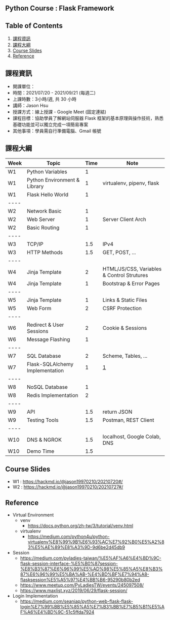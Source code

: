 ## Python Course : Flask Framework 

## Table of Contents
1. [課程資訊](#課程資訊)
2. [課程大綱](#課程大綱)
3. [Course Slides](#course-slides)
4. [Reference](#reference)

## 課程資訊
- 開課單位：
- 時間：2021/07/20 - 2021/09/21 (每週二)
- 上課時數：3小時/週, 共 30 小時
- 講師：Jason Hsu
- 授課方式：線上授課 - Google Meet (固定連結)
- 課程目標：協助學員了解網站伺服器 Flask 框架的基本原理與操作技術，熟悉基礎功能並可以獨立完成一項簡易專案
- 其他事項：學員需自行準備電腦、Gmail 帳號

## 課程大綱
| Week | Topic | Time | Note |
| ---- | ---- | ---- | ---- |
| W1 | Python Variables | 1 | |
| W1 | Python Environment & Library | 1 | virtualenv, pipenv, flask |
| W1 | Flask Hello World | 1 |
| ---- |
| W2 | Network Basic | 1 |
| W2 | Web Server | 1 | Server Client Arch |
| W2 | Basic Routing | 1 |
| ---- |
| W3 | TCP/IP | 1.5 | IPv4 |
| W3 | HTTP Methods | 1.5 | GET, POST, ... |
| ---- |
| W4 | Jinja Template | 2 | HTML/JS/CSS, Variables & Control Strutures |
| W4 | Jinja Template | 1 | Bootstrap & Error Pages |
| ---- |
| W5 | Jinja Template | 1 | Links & Static Files |
| W5 | Web Form | 2 | CSRF Protection |
| ---- |
| W6 | Redirect & User Sessions | 2 | Cookie & Sessions |
| W6 | Message Flashing | 1 |
| ---- |
| W7 | SQL Database | 2 | Scheme, Tables, ... |
| W7 | Flask-SQLAlchemy Implementation | 1 | [1] |
| ---- |
| W8 | NoSQL Database | 1 |
| W8 | Redis Implementation | 2 |
| ---- |
| W9 | API | 1.5 | return JSON | 
| W9 | Testing Tools | 1.5 | Postman, REST Client |
| ---- |
| W10 | DNS & NGROK | 1.5 | localhost, Google Colab, DNS |
| W10 | Demo Time | 1.5 |


## Course Slides
- W1 : https://hackmd.io/@jason19970210/20210720#/
- W2 : https://hackmd.io/@jason19970210/20210727#/

## Reference
- Virtual Environment
    - venv
        - https://docs.python.org/zh-tw/3/tutorial/venv.html
    - virtualenv
        - https://medium.com/python4u/python-virtualenv%E8%99%9B%E6%93%AC%E7%92%B0%E5%A2%83%E5%AE%89%E8%A3%9D-9d6be2d45db9
- Session
    - https://medium.com/pyladies-taiwan/%E5%AF%A6%E4%BD%9C-flask-session-interface-%E5%B0%87session-%E8%B3%87%E6%96%99%E5%AD%98%E5%85%A5%E8%B3%87%E6%96%99%E5%BA%AB-%E4%BD%BF%E7%94%A8-flasksession%E5%A5%97%E4%BB%B6-95290b80b2ed
    - https://www.meetup.com/PyLadiesTW/events/245097508/
    - https://www.maxlist.xyz/2019/06/29/flask-session/
- Login Implementation
    - https://medium.com/seaniap/python-web-flask-flask-login%E7%99%BB%E5%85%A5%E7%B3%BB%E7%B5%B1%E5%AF%A6%E4%BD%9C-51c5ffda7924


[1]: https://ithelp.ithome.com.tw/articles/10205939